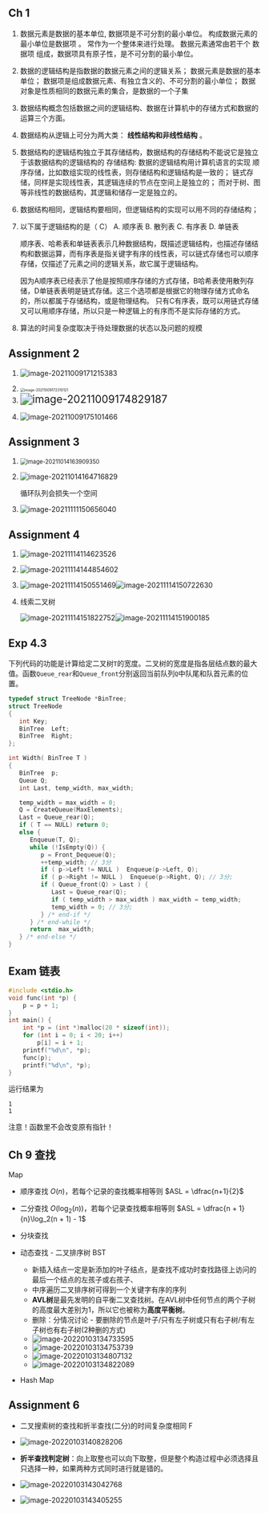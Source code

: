## Ch 1

1. 数据元素是数据的基本单位, 数据项是不可分割的最小单位。 构成数据元素的 最小单位是数据项 。 常作为一个整体来进行处理。 数据元素通常由若干个 数据项 组成，数据项具有原子性，是不可分割的最小单位。

2. 数据的逻辑结构是指数据的数据元素之间的逻辑关系；
   数据元素是数据的基本单位；
   数据项是组成数据元素、有独立含义的、不可分割的最小单位；
   数据对象是性质相同的数据元素的集合，是数据的一个子集
   
3. 数据结构概念包括数据之间的逻辑结构、数据在计算机中的存储方式和数据的运算三个方面。

4. 数据结构从逻辑上可分为两大类： **线性结构和非线性结构** 。

5. 数据结构的逻辑结构独立于其存储结构，数据结构的存储结构不能说它是独立于该数据结构的逻辑结构的
    存储结构: 数据的逻辑结构用计算机语言的实现
    顺序存储，比如数组实现的线性表，则存储结构和逻辑结构是一致的；
    链式存储，同样是实现线性表，其逻辑连续的节点在空间上是独立的；
    而对于树、图等非线性的数据结构，其逻辑和储存一定是独立的。

6. 数据结构相同，逻辑结构要相同，但逻辑结构的实现可以用不同的存储结构；

7. 以下属于逻辑结构的是（ C） A. 顺序表 B. 散列表 C. 有序表 D. 单链表

   顺序表、哈希表和单链表表示几种数据结构，既描述逻辑结构，也描述存储结构和数据运算，而有序表是指关键字有序的线性表，可以链式存储也可以顺序存储，仅描述了元素之间的逻辑关系，故它属于逻辑结构。

   因为A顺序表已经表示了他是按照顺序存储的方式存储，B哈希表使用散列存储，D单链表表明是链式存储。这三个选项都是根据它的物理存储方式命名的，所以都属于存储结构，或是物理结构。
   只有C有序表，既可以用链式存储又可以用顺序存储，所以只是一种逻辑上的有序而不是实际存储的方式。

8. 算法的时间复杂度取决于待处理数据的状态以及问题的规模

## Assignment 2

1. ![image-20211009171215383](https://ohg-typora-image.oss-cn-hangzhou.aliyuncs.com/imgs/imgs/2021/10/202110091712566.png)

2. <img src="https://ohg-typora-image.oss-cn-hangzhou.aliyuncs.com/imgs/imgs/2021/10/202110091723180.png" alt="image-20211009172310121" style="zoom:50%;" />

3. <img src="https://ohg-typora-image.oss-cn-hangzhou.aliyuncs.com/imgs/imgs/2021/10/202110091748282.png" alt="image-20211009174829187" style="zoom:150%;" />

4. ![image-20211009175101466](https://ohg-typora-image.oss-cn-hangzhou.aliyuncs.com/imgs/imgs/2021/10/202110091751534.png)

## Assignment 3

1. <img src="https://ohg-typora-image.oss-cn-hangzhou.aliyuncs.com/imgs/imgs/2021/10/202110141639524.png" alt="image-20211014163909350" style="zoom:80%;" />

2. ![image-20211014164716829](https://ohg-typora-image.oss-cn-hangzhou.aliyuncs.com/imgs/imgs/2021/10/202110141647900.png)

   循环队列会损失一个空间

3. ![image-20211111150656040](https://ohg-typora-image.oss-cn-hangzhou.aliyuncs.com/imgs/imgs/2021/11/202111111507220.png)

## Assignment 4

1. ![image-20211114114623526](https://ohg-typora-image.oss-cn-hangzhou.aliyuncs.com/imgs/imgs/2021/11/202111141146618.png)

2. ![image-20211114144854602](https://ohg-typora-image.oss-cn-hangzhou.aliyuncs.com/imgs/imgs/2021/11/202111141448662.png)

3. ![image-20211114150551469](https://ohg-typora-image.oss-cn-hangzhou.aliyuncs.com/imgs/imgs/2021/11/202111141505550.png)![image-20211114150722630](https://ohg-typora-image.oss-cn-hangzhou.aliyuncs.com/imgs/imgs/2021/11/202111141507680.png)

4. 线索二叉树

   ![image-20211114151822752](https://ohg-typora-image.oss-cn-hangzhou.aliyuncs.com/imgs/imgs/2021/11/202111141518814.png)![image-20211114151900185](https://ohg-typora-image.oss-cn-hangzhou.aliyuncs.com/imgs/imgs/2021/11/202111141519229.png)

## Exp 4.3

下列代码的功能是计算给定二叉树`T`的宽度。二叉树的宽度是指各层结点数的最大值。函数`Queue_rear`和`Queue_front`分别返回当前队列`Q`中队尾和队首元素的位置。

```c++
typedef struct TreeNode *BinTree;
struct TreeNode
{
   int Key;
   BinTree  Left;
   BinTree  Right;
};

int Width( BinTree T )
{
   BinTree  p;
   Queue Q;
   int Last, temp_width, max_width;

   temp_width = max_width = 0;
   Q = CreateQueue(MaxElements);
   Last = Queue_rear(Q);
   if ( T == NULL) return 0;
   else {
      Enqueue(T, Q);
      while (!IsEmpty(Q)) {
         p = Front_Dequeue(Q); 
         ++temp_width; // 3分
         if ( p->Left != NULL )  Enqueue(p->Left, Q);
         if ( p->Right != NULL )  Enqueue(p->Right, Q); // 3分;  
         if ( Queue_front(Q) > Last ) {
            Last = Queue_rear(Q);
            if ( temp_width > max_width ) max_width = temp_width;
            temp_width = 0; // 3分;
         } /* end-if */
      } /* end-while */
      return  max_width;
   } /* end-else */
} 
```

## Exam 链表

```c
#include <stdio.h>
void func(int *p) {
	p = p + 1;
}
int main() {
	int *p = (int *)malloc(20 * sizeof(int));
	for (int i = 0; i < 20; i++)
		p[i] = i + 1;
	printf("%d\n", *p);
	func(p);
	printf("%d\n", *p);
}
```

运行结果为

```
1
1
```

注意！函数里不会改变原有指针！

## Ch 9 查找

Map

- 顺序查找 $O(n)$，若每个记录的查找概率相等则 $ASL = \dfrac{n+1}{2}$
- 二分查找 $O(\log_2(n))$，若每个记录查找概率相等则 $ASL = \dfrac{n + 1}{n}\log_2(n + 1) - 1$
- 分块查找
- 动态查找 - 二叉排序树 BST
  - 新插入结点一定是新添加的叶子结点，是查找不成功时查找路径上访问的最后一个结点的左孩子或右孩子、
  - 中序遍历二叉排序树可得到一个关键字有序的序列
  - **AVL树**是最先发明的自平衡二叉查找树。在AVL树中任何节点的两个子树的高度最大差别为1，所以它也被称为**高度平衡树**。
  - 删除：分情况讨论 - 要删除的节点是叶子/只有左子树或只有右子树/有左子树也有右子树(2种删的方式)
  - ![image-20220103134733595](https://ohg-typora-image.oss-cn-hangzhou.aliyuncs.com/imgs/imgs/2022/01/202201031347708.png)
  - ![image-20220103134753739](https://ohg-typora-image.oss-cn-hangzhou.aliyuncs.com/imgs/imgs/2022/01/202201031347821.png)
  - ![image-20220103134807132](https://ohg-typora-image.oss-cn-hangzhou.aliyuncs.com/imgs/imgs/2022/01/202201031348219.png)
  - ![image-20220103134822089](https://ohg-typora-image.oss-cn-hangzhou.aliyuncs.com/imgs/imgs/2022/01/202201031348185.png)

- Hash Map

## Assignment 6

- 二叉搜索树的查找和折半查找(二分)的时间复杂度相同 F

- ![image-20220103140828206](https://ohg-typora-image.oss-cn-hangzhou.aliyuncs.com/imgs/imgs/2022/01/202201031408270.png)

- **折半查找判定树**：向上取整也可以向下取整，但是整个构造过程中必须选择且只选择一种，如果两种方式同时进行就是错的。
- ![image-20220103143042768](https://ohg-typora-image.oss-cn-hangzhou.aliyuncs.com/imgs/imgs/2022/01/202201031430451.png)

- ![image-20220103143405255](https://ohg-typora-image.oss-cn-hangzhou.aliyuncs.com/imgs/imgs/2022/01/202201031434357.png)

